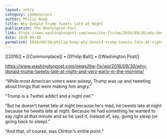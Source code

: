 ```yaml
---
layout: entry
category: commonplace
author: Philip Bump
title: Why Donald Trump Tweets Late at Night
publication: The Washington Post
link: https://www.washingtonpost.com/news/the-fix/wp/2016/09/30/why-donald-trump-tweets-late-at-night-and-very-early-in-the-morning/
date: 2016-09-30
permalink: 2016/09/30/philip-bump-why-donald-trump-tweets-late-at-night
---
```


[[2016]] • [[Commonplace]] • [[Philip Ball]] • [[Washington Post]]

https://www.washingtonpost.com/news/the-fix/wp/2016/09/30/why-donald-trump-tweets-late-at-night-and-very-early-in-the-morning/

“While most American voters were asleep, Trump was up and tweeting about things that were making him angry.”

“Trump is a Twitter addict and a night owl.”

“But he doesn't tweet late at night because he's mad, he tweets late at night because he tweets late at night. Because he had something he wanted to say right at that minute and so he said it, instead of, say, going to sleep (or going back to sleep).”

“And that, of course, was Clinton's entire point.”
